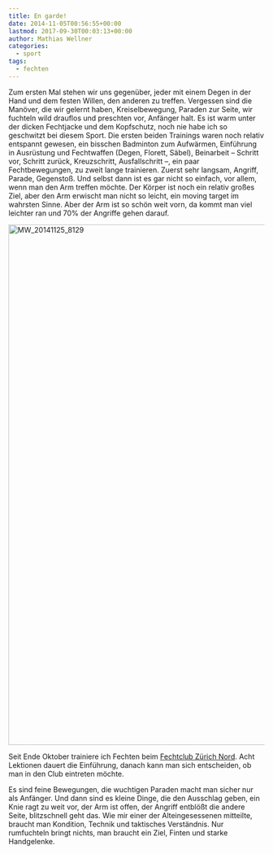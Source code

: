 ```yaml
---
title: En garde!
date: 2014-11-05T00:56:55+00:00
lastmod: 2017-09-30T00:03:13+00:00
author: Mathias Wellner
categories:
  - sport
tags:
  - fechten
---
```

Zum ersten Mal stehen wir uns gegenüber, jeder mit einem Degen in der Hand und dem festen Willen, den anderen zu treffen. Vergessen sind die Manöver, die wir gelernt haben, Kreiselbewegung, Paraden zur Seite, wir fuchteln wild drauflos und preschten vor, Anfänger halt. Es ist warm unter der dicken Fechtjacke und dem Kopfschutz, noch nie habe ich so geschwitzt bei diesem Sport. Die ersten beiden Trainings waren noch relativ entspannt gewesen, ein bisschen Badminton zum Aufwärmen, Einführung in Ausrüstung und Fechtwaffen (Degen, Florett, Säbel), Beinarbeit &ndash; Schritt vor, Schritt zurück, Kreuzschritt, Ausfallschritt &ndash;, ein paar Fechtbewegungen, zu zweit lange trainieren. Zuerst sehr langsam, Angriff, Parade, Gegenstoß. Und selbst dann ist es gar nicht so einfach, vor allem, wenn man den Arm treffen möchte. Der Körper ist noch ein relativ großes Ziel, aber den Arm erwischt man nicht so leicht, ein moving target im wahrsten Sinne. Aber der Arm ist so schön weit vorn, da kommt man viel leichter ran und 70% der Angriffe gehen darauf. 

<a data-flickr-embed="true" data-context="true"  href="https://www.flickr.com/photos/mwellner/34412108476/in/dateposted-public/" title="MW_20141125_8129"><img src="https://c1.staticflickr.com/5/4155/34412108476_0a59f25997_b.jpg" width="1024" height="1024" alt="MW_20141125_8129"></a><script async src="//embedr.flickr.com/assets/client-code.js" charset="utf-8"></script>

Seit Ende Oktober trainiere ich Fechten beim <a href="http://www.fechten-zuerich-nord.ch/" title="Fechtclub Zürich Nord" target="_blank">Fechtclub Zürich Nord</a>. Acht Lektionen dauert die Einführung, danach kann man sich entscheiden, ob man in den Club eintreten möchte. 

Es sind feine Bewegungen, die wuchtigen Paraden macht man sicher nur als Anfänger. Und dann sind es kleine Dinge, die den Ausschlag geben, ein Knie ragt zu weit vor, der Arm ist offen, der Angriff entblößt die andere Seite, blitzschnell geht das. Wie mir einer der Alteingesessenen mitteilte, braucht man Kondition, Technik und taktisches Verständnis. Nur rumfuchteln bringt nichts, man braucht ein Ziel, Finten und starke Handgelenke.